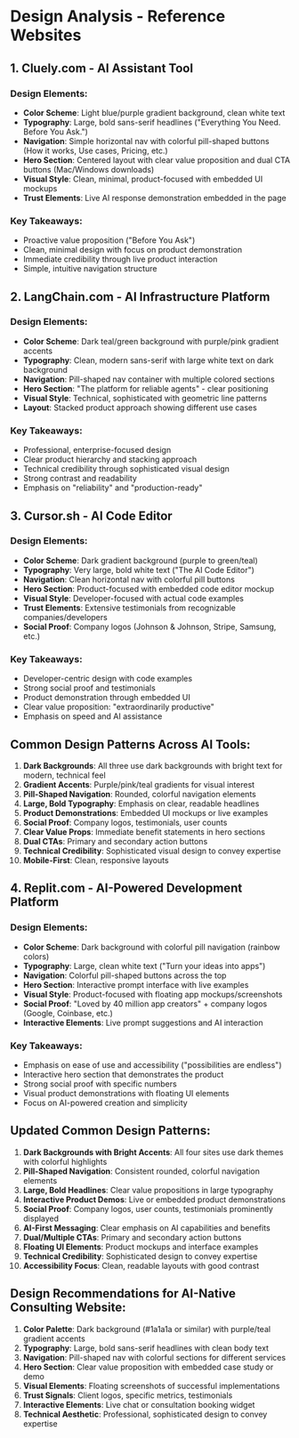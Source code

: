 # Design Analysis - Reference Websites

## 1. Cluely.com - AI Assistant Tool

### Design Elements:
- **Color Scheme**: Light blue/purple gradient background, clean white text
- **Typography**: Large, bold sans-serif headlines ("Everything You Need. Before You Ask.")
- **Navigation**: Simple horizontal nav with colorful pill-shaped buttons (How it works, Use cases, Pricing, etc.)
- **Hero Section**: Centered layout with clear value proposition and dual CTA buttons (Mac/Windows downloads)
- **Visual Style**: Clean, minimal, product-focused with embedded UI mockups
- **Trust Elements**: Live AI response demonstration embedded in the page

### Key Takeaways:
- Proactive value proposition ("Before You Ask")
- Clean, minimal design with focus on product demonstration
- Immediate credibility through live product interaction
- Simple, intuitive navigation structure

## 2. LangChain.com - AI Infrastructure Platform

### Design Elements:
- **Color Scheme**: Dark teal/green background with purple/pink gradient accents
- **Typography**: Clean, modern sans-serif with large white text on dark background
- **Navigation**: Pill-shaped nav container with multiple colored sections
- **Hero Section**: "The platform for reliable agents" - clear positioning
- **Visual Style**: Technical, sophisticated with geometric line patterns
- **Layout**: Stacked product approach showing different use cases

### Key Takeaways:
- Professional, enterprise-focused design
- Clear product hierarchy and stacking approach
- Technical credibility through sophisticated visual design
- Strong contrast and readability
- Emphasis on "reliability" and "production-ready"

## 3. Cursor.sh - AI Code Editor

### Design Elements:
- **Color Scheme**: Dark gradient background (purple to green/teal)
- **Typography**: Very large, bold white text ("The AI Code Editor")
- **Navigation**: Clean horizontal nav with colorful pill buttons
- **Hero Section**: Product-focused with embedded code editor mockup
- **Visual Style**: Developer-focused with actual code examples
- **Trust Elements**: Extensive testimonials from recognizable companies/developers
- **Social Proof**: Company logos (Johnson & Johnson, Stripe, Samsung, etc.)

### Key Takeaways:
- Developer-centric design with code examples
- Strong social proof and testimonials
- Product demonstration through embedded UI
- Clear value proposition: "extraordinarily productive"
- Emphasis on speed and AI assistance

## Common Design Patterns Across AI Tools:

1. **Dark Backgrounds**: All three use dark backgrounds with bright text for modern, technical feel
2. **Gradient Accents**: Purple/pink/teal gradients for visual interest
3. **Pill-Shaped Navigation**: Rounded, colorful navigation elements
4. **Large, Bold Typography**: Emphasis on clear, readable headlines
5. **Product Demonstrations**: Embedded UI mockups or live examples
6. **Social Proof**: Company logos, testimonials, user counts
7. **Clear Value Props**: Immediate benefit statements in hero sections
8. **Dual CTAs**: Primary and secondary action buttons
9. **Technical Credibility**: Sophisticated visual design to convey expertise
10. **Mobile-First**: Clean, responsive layouts


## 4. Replit.com - AI-Powered Development Platform

### Design Elements:
- **Color Scheme**: Dark background with colorful pill navigation (rainbow colors)
- **Typography**: Large, clean white text ("Turn your ideas into apps")
- **Navigation**: Colorful pill-shaped buttons across the top
- **Hero Section**: Interactive prompt interface with live examples
- **Visual Style**: Product-focused with floating app mockups/screenshots
- **Social Proof**: "Loved by 40 million app creators" + company logos (Google, Coinbase, etc.)
- **Interactive Elements**: Live prompt suggestions and AI interaction

### Key Takeaways:
- Emphasis on ease of use and accessibility ("possibilities are endless")
- Interactive hero section that demonstrates the product
- Strong social proof with specific numbers
- Visual product demonstrations with floating UI elements
- Focus on AI-powered creation and simplicity

## Updated Common Design Patterns:

1. **Dark Backgrounds with Bright Accents**: All four sites use dark themes with colorful highlights
2. **Pill-Shaped Navigation**: Consistent rounded, colorful navigation elements
3. **Large, Bold Headlines**: Clear value propositions in large typography
4. **Interactive Product Demos**: Live or embedded product demonstrations
5. **Social Proof**: Company logos, user counts, testimonials prominently displayed
6. **AI-First Messaging**: Clear emphasis on AI capabilities and benefits
7. **Dual/Multiple CTAs**: Primary and secondary action buttons
8. **Floating UI Elements**: Product mockups and interface examples
9. **Technical Credibility**: Sophisticated design to convey expertise
10. **Accessibility Focus**: Clean, readable layouts with good contrast

## Design Recommendations for AI-Native Consulting Website:

1. **Color Palette**: Dark background (#1a1a1a or similar) with purple/teal gradient accents
2. **Typography**: Large, bold sans-serif headlines with clean body text
3. **Navigation**: Pill-shaped nav with colorful sections for different services
4. **Hero Section**: Clear value proposition with embedded case study or demo
5. **Visual Elements**: Floating screenshots of successful implementations
6. **Trust Signals**: Client logos, specific metrics, testimonials
7. **Interactive Elements**: Live chat or consultation booking widget
8. **Technical Aesthetic**: Professional, sophisticated design to convey expertise

